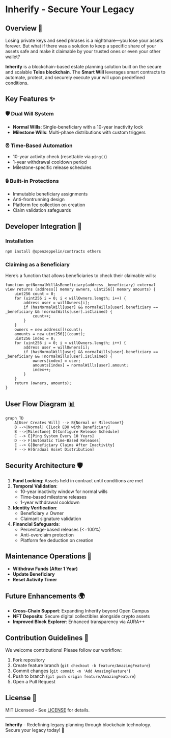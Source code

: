 # Inherify - Secure Your Legacy

## Overview 🚀
Losing private keys and seed phrases is a nightmare—you lose your assets forever. But what if there was a solution to keep a specific share of your assets safe and make it claimable by your trusted ones or even your other wallet?

**Inherify** is a blockchain-based estate planning solution built on the secure and scalable **Telos blockchain**. The **Smart Will** leverages smart contracts to automate, protect, and securely execute your will upon predefined conditions.

## Key Features ✨

### **🛡️ Dual Will System**
- **Normal Wills**: Single-beneficiary with a 10-year inactivity lock
- **Milestone Wills**: Multi-phase distributions with custom triggers

### **⏰ Time-Based Automation**
- 10-year activity check (resettable via `ping()`)
- 1-year withdrawal cooldown period
- Milestone-specific release schedules

### **🔒 Built-in Protections**
- Immutable beneficiary assignments
- Anti-frontrunning design
- Platform fee collection on creation
- Claim validation safeguards

## Developer Integration 🧐

### Installation
```bash
npm install @openzeppelin/contracts ethers
```

### **Claiming as a Beneficiary**
Here’s a function that allows beneficiaries to check their claimable wills:
```solidity
function getNormalWillAsBeneficiary(address _beneficiary) external view returns (address[] memory owners, uint256[] memory amounts) {
    uint256 count = 0;
    for (uint256 i = 0; i < willOwners.length; i++) {
        address user = willOwners[i];
        if (hasNormalWill[user] && normalWills[user].beneficiary == _beneficiary && !normalWills[user].isClaimed) {
            count++;
        }
    }
    owners = new address[](count);
    amounts = new uint256[](count);
    uint256 index = 0;
    for (uint256 i = 0; i < willOwners.length; i++) {
        address user = willOwners[i];
        if (hasNormalWill[user] && normalWills[user].beneficiary == _beneficiary && !normalWills[user].isClaimed) {
            owners[index] = user;
            amounts[index] = normalWills[user].amount;
            index++;
        }
    }
    return (owners, amounts);
}
```

## User Flow Diagram 📊

```mermaid
graph TD
    A[User Creates Will] --> B{Normal or Milestone?}
    B -->|Normal| C[Lock EDU with Beneficiary]
    B -->|Milestone| D[Configure Release Schedule]
    C --> E[Ping System Every 10 Years]
    D --> F[Automatic Time-Based Releases]
    E --> G[Beneficiary Claims After Inactivity]
    F --> H[Gradual Asset Distribution]
```

## Security Architecture 🛡️

1. **Fund Locking**: Assets held in contract until conditions are met
2. **Temporal Validation**:
   - 10-year inactivity window for normal wills
   - Time-based milestone releases
   - 1-year withdrawal cooldown
3. **Identity Verification**:
   - Beneficiary ≠ Owner
   - Claimant signature validation
4. **Financial Safeguards**:
   - Percentage-based releases (<=100%)
   - Anti-overclaim protection
   - Platform fee deduction on creation

## Maintenance Operations 🔄

- **Withdraw Funds (After 1 Year)**
- **Update Beneficiary**
- **Reset Activity Timer**

## Future Enhancements 🌍
- **Cross-Chain Support**: Expanding Inherify beyond Open Campus
- **NFT Deposits**: Secure digital collectibles alongside crypto assets
- **Improved Block Explorer**: Enhanced transparency via AURA++

## Contribution Guidelines 🤝
We welcome contributions! Please follow our workflow:
1. Fork repository
2. Create feature branch (`git checkout -b feature/AmazingFeature`)
3. Commit changes (`git commit -m 'Add AmazingFeature'`)
4. Push to branch (`git push origin feature/AmazingFeature`)
5. Open a Pull Request

## License 📝
MIT Licensed - See [LICENSE](https://opensource.org/licenses/MIT) for details.

---

**Inherify** - Redefining legacy planning through blockchain technology. Secure your legacy today! 🔗
